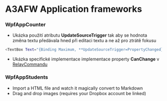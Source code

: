 # A3AFW Application frameworks

### WpfAppCounter

  - Ukázka použití atributu **UpdateSourceTrigger** tak aby se hodnota změna textu předávala hned při editaci textu a ne až pro ztrátě fokusu
```sh
<TextBox Text="{Binding Maximum, **UpdateSourceTrigger=PropertyChanged}"** />
```
  - Ukázka specifické implementace implementace property **CanChange** v [RelayCommandu](https://github.com/ekral/A3AFW/blob/master/WpfAppCounter/MyCommand.cs)
  
  
### WpfAppStudents 

  - Import a HTML file and watch it magically convert to Markdown
  - Drag and drop images (requires your Dropbox account be linked)
